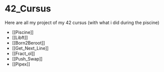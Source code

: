 # 42_Cursus

Here are all my project of my 42 cursus (with what i did during the piscine)

 - [[Piscine]]
 - [[Libft]]
 - [[Born2Beroot]]
 - [[Get_Next_Line]]
 - [[Fract_ol]]
 - [[Push_Swap]]
 - [[Pipex]]
